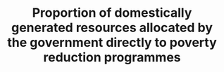 ---
data_non_statistical: true
goal_meta_link: http://unstats.un.org/sdgs/files/metadata-compilation/Metadata-Goal-1.pdf
goal_meta_link_page: 22
graph: null
graph_status_notes: unk
graph_title: Proportion of domestically generated resources allocated by the government
  directly to poverty reduction programmes
graph_type: null
graph_type_description: null
has_metadata: false
indicator: 1.a.1
indicator_name: Proportion of domestically generated resources allocated by the government
  directly to poverty reduction programmes
indicator_sort_order: 01.0a.01
indicator_variable: null
layout: indicator
permalink: /1-a-1/
published: true
reporting_status: notstarted
sdg_goal: 1
source_active_1: true
source_notes_1: null
source_title_1: null
target: Ensure significant mobilization of resources from a variety of sources, including
  through enhanced development cooperation, in order to provide adequate and predictable
  means for developing countries, in particular least developed countries, to implement
  programmes and policies to end poverty in all its dimensions.
target_id: 1.a
title: Proportion of domestically generated resources allocated by the government
  directly to poverty reduction programmes
un_designated_tier: '3'
variable_description: null
variable_notes: null
---